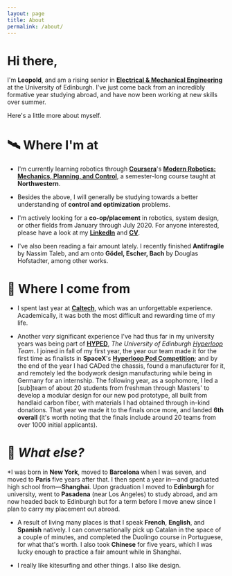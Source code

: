 ```yaml
---
layout: page
title: About
permalink: /about/
---
```


# Hi there,

I'm **Leopold**, and am a rising senior in **[Electrical & Mechanical Engineering](https://www.ed.ac.uk/studying/undergraduate/degrees/index.php?action=programme&code=HHH6)** at the University of Edinburgh. I've just come back from an incredibly formative year studying abroad, and have now been working at new skills over summer.

Here's a little more about myself.

# 🛰️ Where I'm at
* I'm currently learning robotics through **[Coursera](https://www.coursera.org/)**'s **[Modern Robotics: Mechanics, Planning, and Control](https://www.coursera.org/specializations/modernrobotics)**, a semester-long course taught at **Northwestern**.

* Besides the above, I will generally be studying towards a better understanding of **control and optimization** problems.

* I'm actively looking for a **co-op/placement** in robotics, system design, or other fields from January through July 2020. For anyone interested, please have a look at my **[LinkedIn](https://www.linkedin.com/in/leopold-t/)** and **[CV](https://www.visualcv.com/leopold-t/)**.

* I've also been reading a fair amount lately. I recently finished **Antifragile** by Nassim Taleb, and am onto **Gödel, Escher, Bach** by Douglas Hofstadter, among other works.

# 🌌 Where I come from

* I spent last year at **[Caltech](https://www.caltech.edu/)**, which was an unforgettable experience. Academically, it was both the most difficult and rewarding time of my life.

* Another _very_ significant experience I've had thus far in my university years was being part of **[HYPED](https://hyp-ed.com/)**, _The University of Edinburgh [Hyperloop](https://en.m.wikipedia.org/wiki/Hyperloop) Team_. I joined in fall of my first year, the year our team made it for the first time as finalists in **SpaceX**'s **[Hyperloop Pod Competition](https://www.spacex.com/hyperloop)**; and by the end of the year I had CADed the chassis, found a manufacturer for it, and remotely led the bodywork design manufacturing while being in Germany for an internship. The following year, as a sophomore, I led a \[sub]team of about 20 students from freshman through Masters' to develop a modular design for our new pod prototype, all built from handlaid carbon fiber, with materials I had obtained through in-kind donations. That year we made it to the finals once more, and landed **6th overall** (it's worth noting that the finals include around 20 teams from over 1000 initial applicants).

# 🔮 _What else?_

*I was born in **New York**, moved to **Barcelona** when I was seven, and moved to **Paris** five years after that. I then spent a year in—and graduated high school from—**Shanghai**. Upon graduation I moved to **Edinburgh** for university, went to **Pasadena** (near Los Angeles) to study abroad, and am now headed back to Edinburgh but for a term before I move anew since I plan to carry my placement out abroad.

* A result of living many places is that I speak **French**, **English**, and **Spanish** natively. I can conversationally pick up Catalan in the space of a couple of minutes, and completed the Duolingo course in Portuguese, for what that's worth. I also took **Chinese** for five years, which I was lucky enough to practice a fair amount while in Shanghai.

* I really like kitesurfing and other things. I also like design.

<!--- [email@domain.com](mailto:email@domain.com) --->
